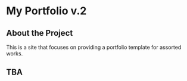 # My Portfolio v.2

## About the Project

This is a site that focuses on providing a portfolio template for assorted works.

## TBA